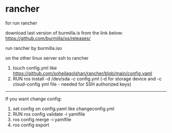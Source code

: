 # rancher
for run rancher 


download last version of burmilla.is from the link below:
https://github.com/burmilla/os/releases/

run rancher by burmilla.iso

on the other linux server ssh to rancher
1. touch config.yml like https://github.com/soheilagolshan/rancher/blob/main/config.yaml
2. RUN ros install -d /dev/sda -c config.yml (-d for storage device and -c cloud-config yml file - needed for SSH authorized keys)

----------------------------------------------------------------------------------------------------------------
If you want change config: 
1. set config on config.yaml like changeconfig.yml
2. RUN ros config validate -i yamlfile
3. ros config merge -i yamlfile
4. ros config export



